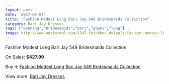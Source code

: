 ```yaml
---
layout: post
date: '2017-05-07'
title: "Fashion Modest Long Bari Jay 549 Bridesmaids Collection"
category: Bari Jay Dresses
tags: ["evening","bridesmaids","bari","gowns","long"]
image: http://www.neoformal.com/1347-thickbox_default/fashion-modest-long-bari-jay-549-bridesmaids-collection.jpg
---
```

Fashion Modest Long Bari Jay 549 Bridesmaids Collection

On Sales: **$427.99**
<a href="https://www.neoformal.com/en/bari-jay-dresses/483-fashion-modest-long-bari-jay-549-bridesmaids-collection.html"><amp-img layout="responsive" width="600" height="600" src="//www.neoformal.com/1347-thickbox_default/fashion-modest-long-bari-jay-549-bridesmaids-collection.jpg" alt="Fashion Modest Long Bari Jay 549 Bridesmaids Collection 0" /></a>

Buy it: [Fashion Modest Long Bari Jay 549 Bridesmaids Collection](https://www.neoformal.com/en/bari-jay-dresses/483-fashion-modest-long-bari-jay-549-bridesmaids-collection.html "Fashion Modest Long Bari Jay 549 Bridesmaids Collection")

View more: [Bari Jay Dresses](https://www.neoformal.com/en/6-bari-jay-dresses "Bari Jay Dresses")